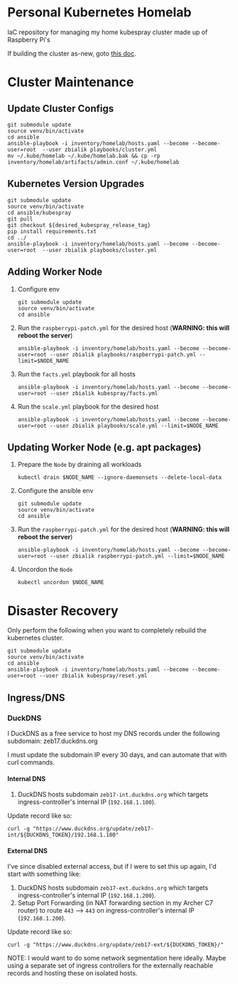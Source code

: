 # Personal Kubernetes Homelab
IaC repository for managing my home kubespray cluster made up of Raspberry Pi's

If building the cluster as-new, goto [this doc](docs/INIT_CLUSTER.md).

# Cluster Maintenance

## Update Cluster Configs

```
git submodule update
source venv/bin/activate
cd ansible
ansible-playbook -i inventory/homelab/hosts.yaml --become --become-user=root  --user zbialik playbooks/cluster.yml
mv ~/.kube/homelab ~/.kube/homelab.bak && cp -rp inventory/homelab/artifacts/admin.conf ~/.kube/homelab
```

## Kubernetes Version Upgrades

```
git submodule update
source venv/bin/activate
cd ansible/kubespray
git pull
git checkout ${desired_kubespray_release_tag}
pip install requirements.txt
cd ../
ansible-playbook -i inventory/homelab/hosts.yaml --become --become-user=root  --user zbialik playbooks/cluster.yml
```

## Adding Worker Node

1. Configure env
    ```
    git submodule update
    source venv/bin/activate
    cd ansible
    ```
1. Run the `raspberrypi-patch.yml` for the desired host (**WARNING: this will reboot the server**)
    ```
    ansible-playbook -i inventory/homelab/hosts.yaml --become --become-user=root --user zbialik playbooks/raspberrypi-patch.yml --limit=$NODE_NAME
    ```
1. Run the `facts.yml` playbook for all hosts
    ```
    ansible-playbook -i inventory/homelab/hosts.yaml --become --become-user=root --user zbialik kubespray/facts.yml
    ```
1. Run the `scale.yml` playbook for the desired host
    ```
    ansible-playbook -i inventory/homelab/hosts.yaml --become --become-user=root --user zbialik playbooks/scale.yml --limit=$NODE_NAME
    ```

## Updating Worker Node (e.g. apt packages)

1. Prepare the `Node` by draining all workloads
    ```
    kubectl drain $NODE_NAME --ignore-daemonsets --delete-local-data
    ```
1. Configure the ansible env
    ```
    git submodule update
    source venv/bin/activate
    cd ansible
    ```
1. Run the `raspberrypi-patch.yml` for the desired host (**WARNING: this will reboot the server**)
    ```
    ansible-playbook -i inventory/homelab/hosts.yaml --become --become-user=root --user zbialik raspberrypi-patch.yml --limit=$NODE_NAME
    ```
1. Uncordon the `Node`
    ```
    kubectl uncordon $NODE_NAME
    ```

# Disaster Recovery

Only perform the following when you want to completely rebuild the kubernetes cluster.

```
git submodule update
source venv/bin/activate
cd ansible
ansible-playbook -i inventory/homelab/hosts.yaml --become --become-user=root --user zbialik kubespray/reset.yml
```

## Ingress/DNS

### DuckDNS

I DuckDNS as a free service to host my DNS records under the following subdomain: zeb17.duckdns.org

I must update the subdomain IP every 30 days, and can automate that with curl commands.

#### Internal DNS

1. DuckDNS hosts subdomain `zeb17-int.duckdns.org` which targets ingress-controller's internal IP (`192.168.1.100`).

Update record like so:

```
curl -g "https://www.duckdns.org/update/zeb17-int/${DUCKDNS_TOKEN}/192.168.1.100"
```

#### External DNS

I've since disabled external access, but if I were to set this up again, I'd start with something like:

1. DuckDNS hosts subdomain `zeb17-ext.duckdns.org` which targets ingress-controller's internal IP (`192.168.1.200`).
1. Setup Port Forwarding (in NAT forwarding section in my Archer C7 router) to route `443` --> `443` on ingress-controller's internal IP (`192.168.1.200`).

Update record like so:

```
curl -g "https://www.duckdns.org/update/zeb17-ext/${DUCKDNS_TOKEN}/"
```

NOTE: I would want to do some network segmentation here ideally. Maybe using a separate set of ingress controllers for the externally reachable records and hosting these on isolated hosts.
